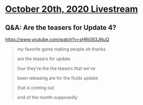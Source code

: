 # [October 20th, 2020 Livestream](../2020-10-20.md)
## Q&A: Are the teasers for Update 4?
https://www.youtube.com/watch?v=sHRjG63JNuQ
> my favorite game making people oh thanks
>
> are the teasers for update
>
> four they're the the teasers that we've
>
> been releasing are for the fluids update
>
> that is coming out
>
> end of the month supposedly
>
